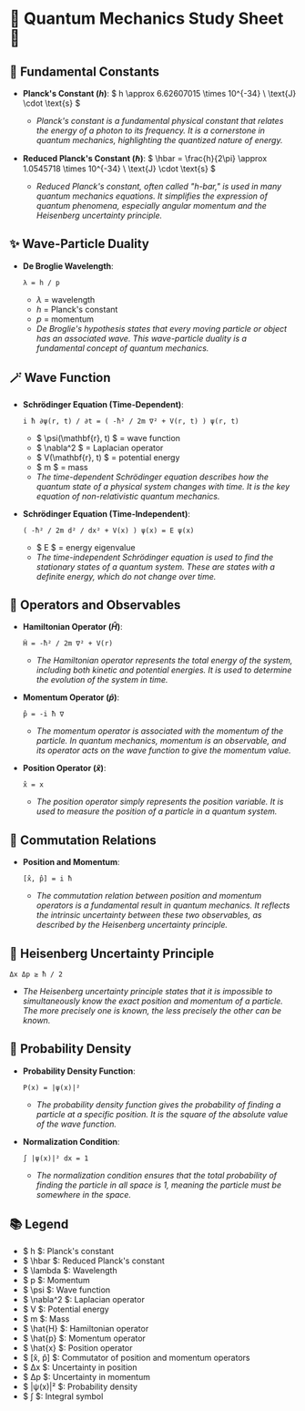 # 🧙 Quantum Mechanics Study Sheet 🧙

## 🔮 Fundamental Constants

- **Planck's Constant ($h$)**: $ h \approx 6.62607015 \times 10^{-34} \ \text{J} \cdot \text{s} $
  - *Planck's constant is a fundamental physical constant that relates the energy of a photon to its frequency. It is a cornerstone in quantum mechanics, highlighting the quantized nature of energy.*

- **Reduced Planck's Constant ($\hbar$)**: $ \hbar = \frac{h}{2\pi} \approx 1.0545718 \times 10^{-34} \ \text{J} \cdot \text{s} $
  - *Reduced Planck's constant, often called "h-bar," is used in many quantum mechanics equations. It simplifies the expression of quantum phenomena, especially angular momentum and the Heisenberg uncertainty principle.*

## ✨ Wave-Particle Duality

- **De Broglie Wavelength**:
  <pre><code>λ = h / p</code></pre>
  - $\lambda$ = wavelength
  - $h$ = Planck's constant
  - $p$ = momentum
  - *De Broglie's hypothesis states that every moving particle or object has an associated wave. This wave-particle duality is a fundamental concept of quantum mechanics.*

## 🪄 Wave Function

- **Schrödinger Equation (Time-Dependent)**:
  <pre><code>i ħ ∂ψ(r, t) / ∂t = ( -ħ² / 2m ∇² + V(r, t) ) ψ(r, t)</code></pre>
  - $ \psi(\mathbf{r}, t) $ = wave function
  - $ \nabla^2 $ = Laplacian operator
  - $ V(\mathbf{r}, t) $ = potential energy
  - $ m $ = mass
  - *The time-dependent Schrödinger equation describes how the quantum state of a physical system changes with time. It is the key equation of non-relativistic quantum mechanics.*

- **Schrödinger Equation (Time-Independent)**:
  <pre><code>( -ħ² / 2m d² / dx² + V(x) ) ψ(x) = E ψ(x)</code></pre>
  - $ E $ = energy eigenvalue
  - *The time-independent Schrödinger equation is used to find the stationary states of a quantum system. These are states with a definite energy, which do not change over time.*

## 🧩 Operators and Observables

- **Hamiltonian Operator ($\hat{H}$)**:
  <pre><code>Ĥ = -ħ² / 2m ∇² + V(r)</code></pre>
  - *The Hamiltonian operator represents the total energy of the system, including both kinetic and potential energies. It is used to determine the evolution of the system in time.*

- **Momentum Operator ($\hat{p}$)**:
  <pre><code>p̂ = -i ħ ∇</code></pre>
  - *The momentum operator is associated with the momentum of the particle. In quantum mechanics, momentum is an observable, and its operator acts on the wave function to give the momentum value.*

- **Position Operator ($\hat{x}$)**:
  <pre><code>x̂ = x</code></pre>
  - *The position operator simply represents the position variable. It is used to measure the position of a particle in a quantum system.*

## 🌟 Commutation Relations

- **Position and Momentum**:
  <pre><code>[x̂, p̂] = i ħ</code></pre>
  - *The commutation relation between position and momentum operators is a fundamental result in quantum mechanics. It reflects the intrinsic uncertainty between these two observables, as described by the Heisenberg uncertainty principle.*

## 🌌 Heisenberg Uncertainty Principle

<pre><code>Δx Δp ≥ ħ / 2</code></pre>

- *The Heisenberg uncertainty principle states that it is impossible to simultaneously know the exact position and momentum of a particle. The more precisely one is known, the less precisely the other can be known.*

## 🎲 Probability Density

- **Probability Density Function**:
  <pre><code>P(x) = |ψ(x)|²</code></pre>
  - *The probability density function gives the probability of finding a particle at a specific position. It is the square of the absolute value of the wave function.*

- **Normalization Condition**:
  <pre><code>∫ |ψ(x)|² dx = 1</code></pre>
  - *The normalization condition ensures that the total probability of finding the particle in all space is 1, meaning the particle must be somewhere in the space.*

## 📚 Legend

- $ h $: Planck's constant
- $ \hbar $: Reduced Planck's constant
- $ \lambda $: Wavelength
- $ p $: Momentum
- $ \psi $: Wave function
- $ \nabla^2 $: Laplacian operator
- $ V $: Potential energy
- $ m $: Mass
- $ \hat{H} $: Hamiltonian operator
- $ \hat{p} $: Momentum operator
- $ \hat{x} $: Position operator
- $ [x̂, p̂] $: Commutator of position and momentum operators
- $ Δx $: Uncertainty in position
- $ Δp $: Uncertainty in momentum
- $ |ψ(x)|² $: Probability density
- $ ∫ $: Integral symbol
